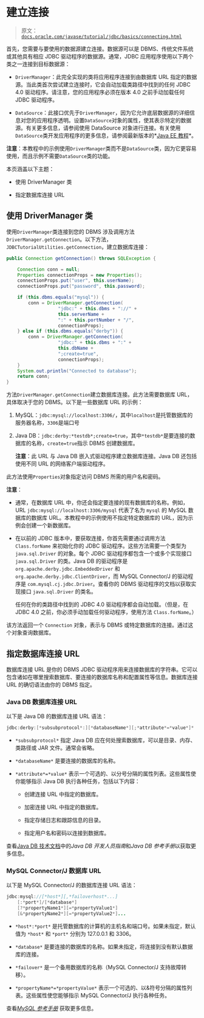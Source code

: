 # 建立连接

> 原文：[`docs.oracle.com/javase/tutorial/jdbc/basics/connecting.html`](https://docs.oracle.com/javase/tutorial/jdbc/basics/connecting.html)

首先，您需要与要使用的数据源建立连接。数据源可以是 DBMS、传统文件系统或其他具有相应 JDBC 驱动程序的数据源。通常，JDBC 应用程序使用以下两个类之一连接到目标数据源：

+   `DriverManager`：此完全实现的类将应用程序连接到由数据库 URL 指定的数据源。当此类首次尝试建立连接时，它会自动加载类路径中找到的任何 JDBC 4.0 驱动程序。请注意，您的应用程序必须在版本 4.0 之前手动加载任何 JDBC 驱动程序。

+   `DataSource`：此接口优先于`DriverManager`，因为它允许底层数据源的详细信息对您的应用程序透明。设置`DataSource`对象的属性，使其表示特定的数据源。有关更多信息，请参阅使用 DataSource 对象进行连接。有关使用`DataSource`类开发应用程序的更多信息，请参阅最新版本的*[Java EE 教程](https://javaee.github.io/tutorial/toc.html)*。

**注意**：本教程中的示例使用`DriverManager`类而不是`DataSource`类，因为它更容易使用，而且示例不需要`DataSource`类的功能。

本页涵盖以下主题：

+   使用 DriverManager 类

+   指定数据库连接 URL

## 使用 DriverManager 类

使用`DriverManager`类连接到您的 DBMS 涉及调用方法`DriverManager.getConnection`。以下方法，`JDBCTutorialUtilities.getConnection`，建立数据库连接：

```java
public Connection getConnection() throws SQLException {

    Connection conn = null;
    Properties connectionProps = new Properties();
    connectionProps.put("user", this.userName);
    connectionProps.put("password", this.password);

    if (this.dbms.equals("mysql")) {
        conn = DriverManager.getConnection(
                   "jdbc:" + this.dbms + "://" +
                   this.serverName +
                   ":" + this.portNumber + "/",
                   connectionProps);
    } else if (this.dbms.equals("derby")) {
        conn = DriverManager.getConnection(
                   "jdbc:" + this.dbms + ":" +
                   this.dbName +
                   ";create=true",
                   connectionProps);
    }
    System.out.println("Connected to database");
    return conn;
}

```

方法`DriverManager.getConnection`建立数据库连接。此方法需要数据库 URL，具体取决于您的 DBMS。以下是一些数据库 URL 的示例：

1.  MySQL：`jdbc:mysql://localhost:3306/`，其中`localhost`是托管数据库的服务器名称，`3306`是端口号

1.  Java DB：`jdbc:derby:*testdb*;create=true`，其中`*testdb*`是要连接的数据库的名称，`create=true`指示 DBMS 创建数据库。

    **注意**：此 URL 与 Java DB 嵌入式驱动程序建立数据库连接。Java DB 还包括使用不同 URL 的网络客户端驱动程序。

此方法使用`Properties`对象指定访问 DBMS 所需的用户名和密码。

**注意**：

+   通常，在数据库 URL 中，你还会指定要连接的现有数据库的名称。例如，URL `jdbc:mysql://localhost:3306/mysql` 代表了名为 `mysql` 的 MySQL 数据库的数据库 URL。本教程中的示例使用不指定特定数据库的 URL，因为示例会创建一个新数据库。

+   在以前的 JDBC 版本中，要获取连接，你首先需要通过调用方法 `Class.forName` 来初始化你的 JDBC 驱动程序。这些方法需要一个类型为 `java.sql.Driver` 的对象。每个 JDBC 驱动程序都包含一个或多个实现接口 `java.sql.Driver` 的类。Java DB 的驱动程序是 `org.apache.derby.jdbc.EmbeddedDriver` 和 `org.apache.derby.jdbc.ClientDriver`，而 MySQL Connector/J 的驱动程序是 `com.mysql.cj.jdbc.Driver`。查看你的 DBMS 驱动程序的文档以获取实现接口 `java.sql.Driver` 的类名。

    任何在你的类路径中找到的 JDBC 4.0 驱动程序都会自动加载。（但是，在 JDBC 4.0 之前，你必须手动加载任何驱动程序，使用方法 `Class.forName`。）

该方法返回一个 `Connection` 对象，表示与 DBMS 或特定数据库的连接。通过这个对象查询数据库。

## 指定数据库连接 URL

数据库连接 URL 是你的 DBMS JDBC 驱动程序用来连接数据库的字符串。它可以包含诸如在哪里搜索数据库、要连接的数据库名称和配置属性等信息。数据库连接 URL 的确切语法由你的 DBMS 指定。

### Java DB 数据库连接 URL

以下是 Java DB 的数据库连接 URL 语法：

```java
jdbc:derby:[*subsubprotocol*:][*databaseName*][;*attribute*=*value*]*

```

+   `*subsubprotocol*` 指定 Java DB 应在何处搜索数据库，可以是目录、内存、类路径或 JAR 文件。通常会省略。

+   `*databaseName*` 是要连接的数据库的名称。

+   `*attribute*=*value*` 表示一个可选的、以分号分隔的属性列表。这些属性使你能够指示 Java DB 执行各种任务，包括以下内容：

    +   创建连接 URL 中指定的数据库。

    +   加密连接 URL 中指定的数据库。

    +   指定存储日志和跟踪信息的目录。

    +   指定用户名和密码以连接到数据库。

查看[Java DB 技术文档](https://docs.oracle.com/javadb/index_jdk8.html)中的*Java DB 开发人员指南*和*Java DB 参考手册*以获取更多信息。

### MySQL Connector/J 数据库 URL

以下是 MySQL Connector/J 的数据库连接 URL 语法：

```java
jdbc:mysql://[*host*][,*failoverhost*...]
    [:*port*]/[*database*]
    [?*propertyName1*][=*propertyValue1*]
    [&*propertyName2*][=*propertyValue2*]...

```

+   `*host*:*port*` 是托管数据库的计算机的主机名和端口号。如果未指定，默认值为 `*host*` 和 `*port*` 分别为 127.0.0.1 和 3306。

+   `*database*` 是要连接的数据库的名称。如果未指定，将连接到没有默认数据库的连接。

+   `*failover*` 是一个备用数据库的名称（MySQL Connector/J 支持故障转移）。

+   `*propertyName*=*propertyValue*` 表示一个可选的、以&符号分隔的属性列表。这些属性使您能够指示 MySQL Connector/J 执行各种任务。

查看[*MySQL 参考手册*](https://dev.mysql.com/doc/) 获取更多信息。
